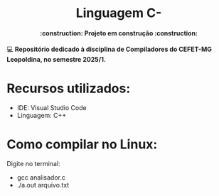 <h1 align="center"> Linguagem C- </h1>

<h4 align="center"> 
    :construction:  Projeto em construção  :construction:
</h4>

:computer: <b> Repositório dedicado à disciplina de Compiladores do CEFET-MG Leopoldina, no semestre 2025/1. </b>

# Recursos utilizados:
 - IDE: Visual Studio Code
 - Linguagem: C++


# Como compilar no Linux:
Digite no terminal: 
 - gcc analisador.c
 - ./a.out arquivo.txt
